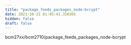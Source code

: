 ```yaml
---
title: "package_feeds_packages_node-bcrypt"
date: 2021-10-31 01:45:41.350365
hidden: false
draft: false
---
```


bcm27xx/bcm2710/package_feeds_packages_node-bcrypt

